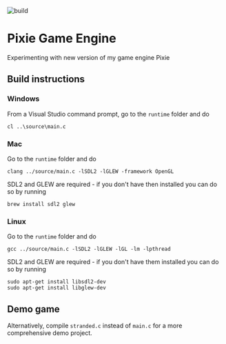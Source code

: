 ![build](https://github.com/mattiasgustavsson/newpixie/workflows/build/badge.svg)

Pixie Game Engine
=================

Experimenting with new version of my game engine Pixie


Build instructions
------------------

### Windows
From a Visual Studio command prompt, go to the `runtime` folder and do
```
cl ..\source\main.c
```

### Mac
Go to the `runtime` folder and do
```
clang ../source/main.c -lSDL2 -lGLEW -framework OpenGL
```

SDL2 and GLEW are required - if you don't have then installed you can do so by running
```
brew install sdl2 glew
```

### Linux
Go to the `runtime` folder and do
```
gcc ../source/main.c -lSDL2 -lGLEW -lGL -lm -lpthread
```

SDL2 and GLEW are required - if you don't have them installed you can do so by running
```
sudo apt-get install libsdl2-dev
sudo apt-get install libglew-dev
```

Demo game
---------
Alternatively, compile `stranded.c` instead of `main.c` for a more comprehensive demo project.


